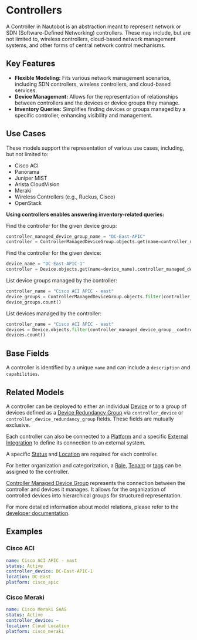 # Controllers

A Controller in Nautobot is an abstraction meant to represent network or SDN (Software-Defined Networking) controllers. These may include, but are not limited to, wireless controllers, cloud-based network management systems, and other forms of central network control mechanisms.

## Key Features

- **Flexible Modeling:** Fits various network management scenarios, including SDN controllers, wireless controllers, and cloud-based services.
- **Device Management:** Allows for the representation of relationships between controllers and the devices or device groups they manage.
- **Inventory Queries:** Simplifies finding devices or groups managed by a specific controller, enhancing visibility and management.

## Use Cases

These models support the representation of various use cases, including, but not limited to:

- Cisco ACI
- Panorama
- Juniper MIST
- Arista CloudVision
- Meraki
- Wireless Controllers (e.g., Ruckus, Cisco)
- OpenStack

**Using controllers enables answering inventory-related queries:**

Find the controller for the given device group:

```python
controller_managed_device_group_name = "DC-East-APIC"
controller = ControllerManagedDeviceGroup.objects.get(name=controller_managed_device_group_name).controller
```

Find the controller for the given device:

```python
device_name = "DC-East-APIC-1"
controller = Device.objects.get(name=device_name).controller_managed_device_group.controller
```

List device groups managed by the controller:

```python
controller_name = "Cisco ACI APIC - east"
device_groups = ControllerManagedDeviceGroup.objects.filter(controller__name=controller_name)
device_groups.count()
```

List devices managed by the controller:

```python
controller_name = "Cisco ACI APIC - east"
devices = Device.objects.filter(controller_managed_device_group__controller__name=controller_name)
devices.count()
```

## Base Fields

A controller is identified by a unique `name` and can include a `description` and `capabilities`.

## Related Models

A controller can be deployed to either an individual [Device](./device.md) or to a group of devices defined as a [Device Redundancy Group](./deviceredundancygroup.md) via `controller_device` or `controller_device_redundancy_group` fields. These fields are mutually exclusive.

Each controller can also be connected to a [Platform](./platform.md) and a specific [External Integration](../../platform-functionality/externalintegration.md) to define its connection to an external system.

A specific [Status](../../platform-functionality/status.md) and [Location](./location.md) are required for each controller.

For better organization and categorization, a [Role](../../platform-functionality/role.md), [Tenant](../tenancy/tenant.md) or [tags](../../platform-functionality/tag.md) can be assigned to the controller.

[Controller Managed Device Group](./controllermanageddevicegroup.md) represents the connection between the controller and devices it manages. It allows for the organization of controlled devices into hierarchical groups for structured representation.

For more detailed information about model relations, please refer to the [developer documentation](../../../development/core/controllers.md).

## Examples

### Cisco ACI

```yaml
name: Cisco ACI APIC - east
status: Active
controller_device: DC-East-APIC-1
location: DC-East
platform: cisco_apic
```

### Cisco Meraki

```yaml
name: Cisco Meraki SAAS
status: Active
controller_device: ~
location: Cloud Location
platform: cisco_meraki
```
